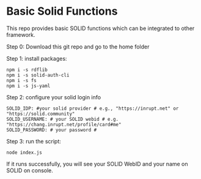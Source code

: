 # Basic Solid Functions
This repo provides basic SOLID functions which can be integrated to other framework.



Step 0: Download this git repo and go to the home folder

Step 1: install packages:

``` shell
npm i -s rdflib
npm i -s solid-auth-cli
npm i -s fs
npm i -s js-yaml
```

Step 2: configure your solid login info

```shell
SOLID_IDP: #your solid provider # e.g., "https://inrupt.net" or "https://solid.community"
SOLID_USERNAME: # your SOLID webid # e.g. "https://chang.inrupt.net/profile/card#me" 
SOLID_PASSWORD: # your password #
```

Step 3: run the script:

``` shell
node index.js 
```

If it runs successfully, you will see your SOLID WebID and your name on SOLID on console. 

